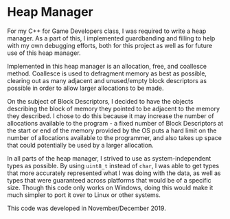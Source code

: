# Heap Manager
For my C++ for Game Developers class, I was required to write a heap manager.
As a part of this, I implemented guardbanding and filling to help with my own
debugging efforts, both for this project as well as for future use of this
heap manager.

Implemented in this heap manager is an allocation, free, and coallesce method.
Coallesce is used to defragment memory as best as possible, clearing out as
many adjacent and unused/empty block descriptors as possible in order to allow
larger allocations to be made.

On the subject of Block Descriptors, I decided to have the objects describing
the block of memory they pointed to be adjacent to the memory they described.
I chose to do this because it may increase the number of allocations available
to the program - a fixed number of Block Descriptors at the start or end of the
memory provided by the OS puts a hard limit on the number of allocations
available to the programmer, and also takes up space that could potentially be
used by a larger allocation.

In all parts of the heap manager, I strived to use as system-independent types
as possible. By using `uint8_t` instead of `char`, I was able to get types that
more accurately represented what I was doing with the data, as well as types
that were guaranteed across platforms that would be of a specific size. Though
this code only works on Windows, doing this would make it much simpler to port
it over to Linux or other systems.

This code was developed in November/December 2019.

